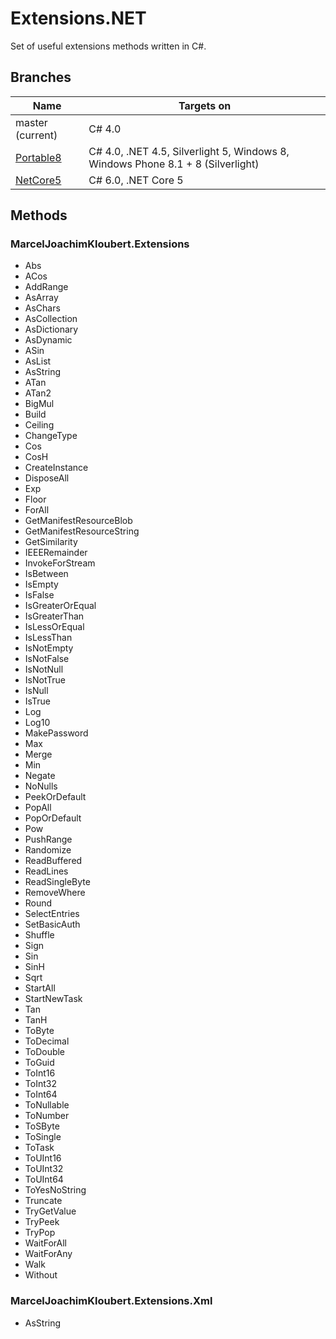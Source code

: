 # Extensions.NET

Set of useful extensions methods written in C#.

## Branches

| Name  | Targets on  |
| ----- | ----------- |
| master (current)  | C# 4.0  |
| [Portable8](https://github.com/mkloubert/Extensions.NET/tree/Portable8)  | C# 4.0, .NET 4.5, Silverlight 5, Windows 8, Windows Phone 8.1 + 8 (Silverlight)  |
| [NetCore5](https://github.com/mkloubert/Extensions.NET/tree/NetCore5)  | C# 6.0, .NET Core 5  |

## Methods

### MarcelJoachimKloubert.Extensions

* Abs
* ACos
* AddRange
* AsArray
* AsChars
* AsCollection
* AsDictionary
* AsDynamic
* ASin
* AsList
* AsString
* ATan
* ATan2
* BigMul
* Build
* Ceiling
* ChangeType
* Cos
* CosH
* CreateInstance
* DisposeAll
* Exp
* Floor
* ForAll
* GetManifestResourceBlob
* GetManifestResourceString
* GetSimilarity
* IEEERemainder
* InvokeForStream
* IsBetween
* IsEmpty
* IsFalse
* IsGreaterOrEqual
* IsGreaterThan
* IsLessOrEqual
* IsLessThan
* IsNotEmpty
* IsNotFalse
* IsNotNull
* IsNotTrue
* IsNull
* IsTrue
* Log
* Log10
* MakePassword
* Max
* Merge
* Min
* Negate
* NoNulls
* PeekOrDefault
* PopAll
* PopOrDefault
* Pow
* PushRange
* Randomize
* ReadBuffered
* ReadLines
* ReadSingleByte
* RemoveWhere
* Round
* SelectEntries
* SetBasicAuth
* Shuffle
* Sign
* Sin
* SinH
* Sqrt
* StartAll
* StartNewTask
* Tan
* TanH
* ToByte
* ToDecimal
* ToDouble
* ToGuid
* ToInt16
* ToInt32
* ToInt64
* ToNullable
* ToNumber
* ToSByte
* ToSingle
* ToTask
* ToUInt16
* ToUInt32
* ToUInt64
* ToYesNoString
* Truncate
* TryGetValue
* TryPeek
* TryPop
* WaitForAll
* WaitForAny
* Walk
* Without

### MarcelJoachimKloubert.Extensions.Xml

* AsString

